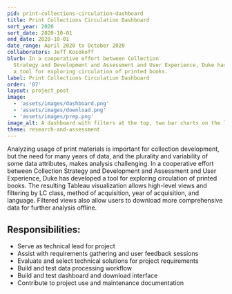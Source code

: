 ```yaml
---
pid: print-collections-circulation-dashboard
title: Print Collections Circulation Dashboard
sort_year: 2020
sort_date: 2020-10-01
end_date: 2020-10-01
date_range: April 2020 to October 2020
collaborators: Jeff Kosokoff
blurb: In a cooperative effort between Collection
  Strategy and Development and Assessment and User Experience, Duke has developed
  a tool for exploring circulation of printed books. 
label: Print Collections Circulation Dashboard
order: '07'
layout: project_post
image: 
  - 'assets/images/dashboard.png'
  - 'assets/images/download.png'
  - 'assets/images/prep.png'
image_alt: A dashboard with filters at the top, two bar charts on the left, and a large combination table and heat map in the center.
theme: research-and-assessment
---
```

Analyzing usage of print materials is important for collection development,
but the need for many years of data, and the plurality and variability of some data
attributes, makes analysis challenging. In a cooperative effort between Collection
Strategy and Development and Assessment and User Experience, Duke has developed
a tool for exploring circulation of printed books. The resulting Tableau visualization
allows high-level views and filtering by LC class, method of acquisition, year of
acquisition, and language. Filtered views also allow users to download more comprehensive
data for further analysis offline.

## Responsibilities:

* Serve as technical lead for project
* Assist with requirements gathering and user feedback sessions
* Evaluate and select technical solutions for project requirements
* Build and test data processing workflow
* Build and test dashboard and download interface
* Contribute to project use and maintenance documentation